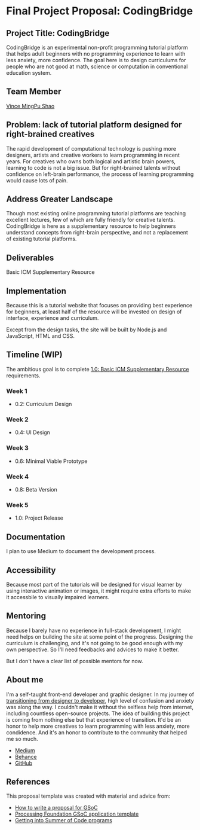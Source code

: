 # Final Project Proposal: CodingBridge

## Project Title: CodingBridge

CodingBridge is an experimental non-profit programming tutorial platform that helps adult beginners with no programming experience to learn with less anxiety, more confidence. The goal here is to design curriculums for people who are not good at math, science or computation in conventional education system.

## Team Member

[Vince MingPu Shao](https://github.com/vince19972)

## Problem: lack of tutorial platform designed for right-brained creatives

The rapid development of computational technology is pushing more designers, artists and creative workers to learn programming in recent years. For creatives who owns both logical and artistic brain powers, learning to code is not a big issue. But for right-brained talents without confidence on left-brain performance, the process of learning programming would cause lots of pain. 

## Address Greater Landscape

Though most existing online programming tutorial platforms are teaching excellent lectures, few of which are fully friendly for creative talents. CodingBridge is here as a supplementary resource to help beginners understand concepts from right-brain perspective, and not a replacement of existing tutorial platforms.

## Deliverables

Basic ICM Supplementary Resource

## Implementation

Because this is a tutorial website that focuses on providing best experience for beginners, at least half of the resource will be invested on design of interface, experience and curriculum.

Except from the design tasks, the site will be built by Node.js and JavaScript, HTML and CSS. 

## Timeline (WIP)

The ambitious goal is to complete [1.0: Basic ICM Supplementary Resource](https://github.com/vince19972/CodingBridge/wiki/1.0:-Basic-ICM-Supplementary-Resource) requirements.

### Week 1

- 0.2: Curriculum Design

### Week 2

- 0.4: UI Design

### Week 3

- 0.6: Minimal Viable Prototype

### Week 4

- 0.8: Beta Version

### Week 5

- 1.0: Project Release

## Documentation

I plan to use Medium to document the development process.

## Accessibility

Because most part of the tutorials will be designed for visual learner by using interactive animation or images, it might require extra efforts to make it accessbile to visually impaired learners.

## Mentoring

Because I barely have no experience in full-stack development, I might need helps on building the site at some point of the progress. Designing the curriculum is challenging, and it's not going to be good enough with my own perspective. So I'll need feedbacks and advices to make it better.

But I don't have a clear list of possible mentors for now.

## About me

I'm a self-taught front-end developer and graphic designer. In my journey of [transitioning from designer to developer](https://medium.freecodecamp.org/graphic-designer-to-front-end-developer-7be7bfd6a46c), high level of confusion and anxiety was along the way. I couldn't make it without the selfless help from internet, including countless open-source projects.
The idea of building this project is coming from nothing else but that experience of transition. It'd be an honor to help more creatives to learn programming with less anxiety, more condidence. And it's an honor to contribute to the community that helped me so much.

- [Medium](https://medium.com/@vinceshao)
- [Behance](https://www.behance.net/vinceshaodesign)
- [GitHub](https://github.com/vince19972)

## References

This proposal template was created with material and advice from:

- [How to write a proposal for GSoC](http://teom.org/blog/kde/how-to-write-a-kick-ass-proposal-for-google-summer-of-code/)
- [Processing Foundation GSoC application template](https://docs.google.com/document/d/1UFcWh2IWqhICh4YIFNwtKUaWWXifaBB67rjPxbYzjbE/edit)
- [Getting into Summer of Code programs](http://exploreshaifali.github.io/2015/06/08/getting-into-summer-of-code-programs/)
